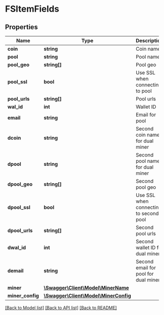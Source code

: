 # FSItemFields

## Properties
Name | Type | Description | Notes
------------ | ------------- | ------------- | -------------
**coin** | **string** | Coin name | 
**pool** | **string** | Pool name | [optional] 
**pool_geo** | **string[]** | Pool geo | [optional] 
**pool_ssl** | **bool** | Use SSL when connecting to pool | [optional] 
**pool_urls** | **string[]** | Pool urls | [optional] 
**wal_id** | **int** | Wallet ID | 
**email** | **string** | Email for pool | [optional] 
**dcoin** | **string** | Second coin name for dual miner | [optional] 
**dpool** | **string** | Second pool name for dual miner | [optional] 
**dpool_geo** | **string[]** | Second pool geo | [optional] 
**dpool_ssl** | **bool** | Use SSL when connecting to second pool | [optional] 
**dpool_urls** | **string[]** | Second pool urls | [optional] 
**dwal_id** | **int** | Second wallet ID for dual miner | [optional] 
**demail** | **string** | Second email for pool for dual miner | [optional] 
**miner** | [**\Swagger\Client\Model\MinerName**](MinerName.md) |  | 
**miner_config** | [**\Swagger\Client\Model\MinerConfig**](MinerConfig.md) |  | 

[[Back to Model list]](../README.md#documentation-for-models) [[Back to API list]](../README.md#documentation-for-api-endpoints) [[Back to README]](../README.md)


